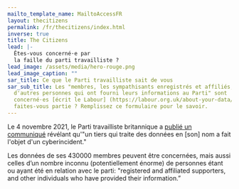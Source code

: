 ```yaml
---
mailto_template_name: MailtoAccessFR
layout: thecitizens
permalink: /fr/thecitizens/index.html
inverse: true
title: The Citizens
lead: |-
  Êtes-vous concerné·e par
  la faille du parti travailliste ?
lead_image: /assets/media/hero-rouge.png
lead_image_caption: ""
sar_title: Ce que le Parti travailliste sait de vous
sar_sub_title: Les "membres, les sympathisants enregistrés et affiliés, et
  d'autres personnes qui ont fourni leurs informations au Parti" sont
  concerné·es [écrit le Labour] (https://labour.org.uk/about-your-data/). En
  faites-vous partie ? Remplissez ce formulaire pour le savoir.
---
```

Le 4 novembre 2021, le Parti travailliste britannique a [publié un communiqué](https://labour.org.uk/about-your-data/) révélant qu'"un tiers qui traite des données en \[son] nom a fait l'objet d'un cyberincident."

Les données de ses 430000 membres peuvent être concernées, mais aussi celles d’un nombre inconnu (potentiellement énorme) de personnes étant ou ayant été en relation avec le parti: "registered and affiliated supporters, and other individuals who have provided their information.”